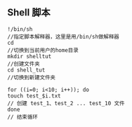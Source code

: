 ## Shell 脚本

	!/bin/sh
	//指定脚本解释器，这里是用/bin/sh做解释器
	cd 
	//切换到当前用户的home目录
	mkdir shelltut 
	//创建文件夹
	cd shell_tut
	//切换到新建文件夹
	
	for ((i=0; i<10; i++)); do
	touch test_$i.txt
	// 创建 test_1、test_2 ... test_10 文件
	done 
	// 结束循环